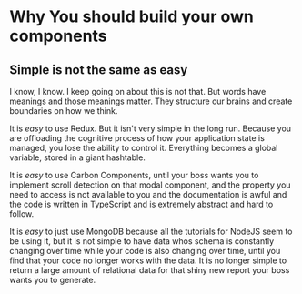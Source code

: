 # Why You should build your own components

## Simple is not the same as easy

I know, I know. I keep going on about this is not that. But words have meanings and those meanings matter. They structure our brains and create boundaries on how we think.

It is _easy_ to use Redux. But it isn't very simple in the long run. Because you are offloading the cognitive process of how your application state is managed, you lose the ability to control it. Everything becomes a global variable, stored in a giant hashtable.

It is _easy_ to use Carbon Components, until your boss wants you to implement scroll detection on that modal component, and the property you need to access is not available to you and the documentation is awful and the code is written in TypeScript and is extremely abstract and hard to follow.

It is _easy_ to just use MongoDB because all the tutorials for NodeJS seem to be using it, but it is not simple to have data whos schema is constantly changing over time while your code is also changing over time, until you find that your code no longer works with the data. It is no longer simple to return a large amount of relational data for that shiny new report your boss wants you to generate.
